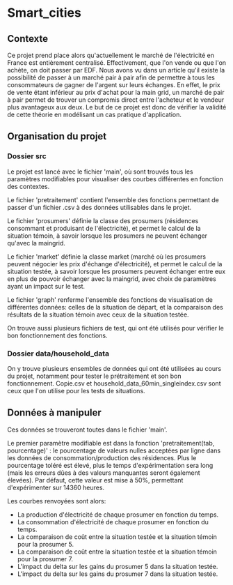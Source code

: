 
# Smart_cities

## Contexte
Ce projet prend place alors qu'actuellement le marché de l'électricité en France est entièrement centralisé. Effectivement, que l'on vende ou que l'on achète, on doit passer par EDF. Nous avons vu dans un article qu'il existe la possibilité de passer à un marché pair à pair afin de permettre à tous les consommateurs de gagner de l'argent sur leurs échanges.
En effet, le prix de vente étant inférieur au prix d'achat pour la main grid, un marché de pair à pair permet de trouver un compromis direct entre l'acheteur et le vendeur plus avantageux aux deux. Le but de ce projet est donc de vérifier la validité de cette théorie en modélisant un cas pratique d'application.


## Organisation du projet
### Dossier src 
Le projet est lancé avec le fichier 'main', où sont trouvés tous les paramètres modifiables pour visualiser des courbes différentes en fonction des contextes.

Le fichier 'pretraitement' contient l'ensemble des fonctions permettant de passer d'un fichier .csv à des données utilisables dans le projet.

Le fichier 'prosumers' définie la classe des prosumers (résidences consommant et produisant de l'électricité), et permet le calcul de la situation témoin, à savoir lorsque les prosumers ne peuvent échanger qu'avec la maingrid.

Le fichier 'market' définie la classe market (marché où les prosumers peuvent négocier les prix d'échange d'électricité), et permet le calcul de la situation testée, à savoir lorsque les prosumers peuvent échanger entre eux en plus de pouvoir échanger avec la maingrid, avec choix de paramètres ayant un impact sur le test.

Le fichier 'graph' renferme l'ensemble des fonctions de visualisation de différentes données: celles de la situation de départ, et la comparaison des résultats de la situation témoin avec ceux de la situation testée.

On trouve aussi plusieurs fichiers de test, qui ont été utilisés pour vérifier le bon fonctionnement des fonctions.

### Dossier data/household_data
On y trouve plusieurs ensembles de données qui ont été utilisées au cours du projet, notamment pour tester le prétraitement et son bon fonctionnement.  Copie.csv et household_data_60min_singleindex.csv sont ceux que l'on utilise pour les tests de situations.



## Données à manipuler
Ces données se trouveront toutes dans le fichier 'main'. 

Le premier paramètre modifiable est dans la fonction 'pretraitement(tab, pourcentage)' : le pourcentage de valeurs nulles acceptées par ligne dans les données de consommation/production des résidences. Plus le pourcentage toléré est élevé, plus le temps d'expérimentation sera long (mais les erreurs dûes à des valeurs manquantes seront également élevées). Par défaut, cette valeur est mise à 50%, permettant d'expérimenter sur 14360 heures.

Les courbes renvoyées sont alors:
- La production d'électricité de chaque prosumer en fonction du temps.
- La consommation d'électricité de chaque prosumer en fonction du temps.
- La comparaison de coût entre la situation testée et la situation témoin pour la prosumer 5.
- La comparaison de coût entre la situation testée et la situation témoin pour la prosumer 7.
- L'impact du delta sur les gains du prosumer 5 dans la situation testée. 
- L'impact du delta sur les gains du prosumer 7 dans la situation testée.